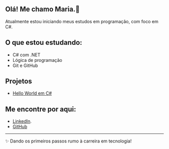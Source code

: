 ## Olá! Me chamo Maria.👋

Atualmente estou iniciando meus estudos em programação, com foco em C#.

## O que estou estudando:

- C# com .NET
- Lógica de programação
- Git e GitHub

## Projetos

- [Hello World em C#](https://github.com/Maria-souzar/hello-world-csharp)

## Me encontre por aqui:

- [LinkedIn](https://www.linkedin.com/in/maria-eduarda-de-souza-ribeiro-a160a72aa?utm_source=share&utm_campaign=share_via&utm_content=profile&utm_medium=android_app).
- [GitHub](https://github.com/maria-souzar)

---

✨ Dando os primeiros passos rumo à carreira em tecnologia!

